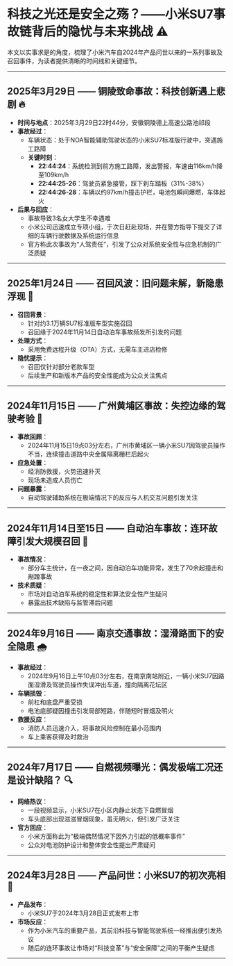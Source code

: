 # 科技之光还是安全之殇？——小米SU7事故链背后的隐忧与未来挑战 ⚠️

本文以实事求是的角度，梳理了小米汽车自2024年产品问世以来的一系列事故及召回事件，为读者提供清晰的时间线和关键细节。

---

## 2025年3月29日 —— 铜陵致命事故：科技创新遇上悲剧 🔥

- **时间与地点**：2025年3月29日22时44分，安徽铜陵德上高速公路池祁段  
- **事故经过**：  
  - 车辆状态：处于NOA智能辅助驾驶状态的小米SU7标准版行驶中，突遇施工路障  
  - **关键时刻**：  
    - **22:44:24**：系统检测到前方施工路障，发出警报，车速由116km/h降至109km/h  
    - **22:44:25-26**：驾驶员紧急接管，踩下刹车踏板（31%-38%）  
    - **22:44:26-28**：车辆以约97km/h撞击护栏，电池包瞬间爆燃，车体起火  
- **后果与回应**：  
  - 事故导致3名女大学生不幸遇难  
  - 小米公司迅速成立专项小组，于次日赶赴现场，并在警方指导下提交了详细的车辆行驶数据及系统运行信息  
  - 官方称此次事故为“人驾责任”，引发了公众对系统安全性与应急机制的广泛质疑

---

## 2025年1月24日 —— 召回风波：旧问题未解，新隐患浮现 🔄

- **召回背景**：  
  - 针对约3.1万辆SU7标准版车型实施召回  
  - 召回缘于2024年11月14日自动泊车事故频发所引发的问题  
- **处理方式**：  
  - 采用免费远程升级（OTA）方式，无需车主进店检修  
- **隐忧提示**：  
  - 召回仅针对部分老款车型
  - 后续生产和新版本产品的安全性能成为公众关注焦点

---

## 2024年11月15日 —— 广州黄埔区事故：失控边缘的驾驶考验 🚨

- **事故回顾**：  
  - 2024年11月15日19点03分左右，广州市黄埔区一辆小米SU7因驾驶员操作不当，连续撞击道路中央金属隔离栅栏后起火  
- **应急处置**：  
  - 经消防救援，火势迅速扑灭
  - 现场未造成人员伤亡  
- **问题暴露**：  
  - 自动驾驶辅助系统在极端情况下的反应与人机交互问题引发关注

---

## 2024年11月14日至15日 —— 自动泊车事故：连环故障引发大规模召回 🛑

- **事故情况**：  
  - 部分车主统计，在一夜之间，因自动泊车功能异常，发生了70余起撞击和剐蹭事故  
- **技术质疑**：  
  - 市场对自动泊车系统的稳定性和算法安全性产生疑问  
  - 暴露出技术缺陷与监管滞后问题

---

## 2024年9月16日 —— 南京交通事故：湿滑路面下的安全隐患 🌧️

- **事故经过**：  
  - 2024年9月16日上午10点03分左右，在南京南站附近，一辆小米SU7因路面湿滑及驾驶员操作失误冲出车道，撞向隔离花坛区  
- **车辆损毁**：  
  - 前杠和底盘严重受损  
  - 电池底部疑因撞击引发局部短路，伴随短时冒烟及明火  
- **救援反应**：  
  - 消防人员迅速介入，将事故风险控制在最小范围内  
  - 车上乘客获得及时救治

---

## 2024年7月17日 —— 自燃视频曝光：偶发极端工况还是设计缺陷？ 🔍

- **网络热议**：  
  - 一段视频显示，小米SU7在小区内静止状态下自燃冒烟  
  - 车头底部出现滋滋冒烟现象，虽无明火，但引发广泛关注  
- **官方回应**：  
  - 小米方面称此为“极端偶然情况下因外力引起的低概率事件”  
  - 公众对电池防护设计和整体安全性提出严肃疑问

---

## 2024年3月28日 —— 产品问世：小米SU7的初次亮相 🚀

- **产品发布**：  
  - 小米SU7于2024年3月28日正式发布上市  
- **市场反应**：  
  - 作为小米汽车的重要产品，其前沿科技与智能驾驶系统一经推出便引发热议  
  - 随后的连环事故让市场对“科技变革”与“安全保障”之间的平衡产生疑虑

---

